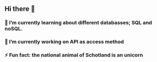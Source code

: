 ## Hi there 👋


### 🌱 I’m currently learning about different databasses; SQL and noSQL.
### 🔭 I’m currently working on API as access method

### ⚡ Fun fact: the national animal of Schotland is an unicorn

<!--
**yoomster/yoomster** is a ✨ _special_ ✨ repository because its `README.md` (this file) appears on your GitHub profile.

Here are some ideas to get you started:

- 🔭 I’m currently working on ...
- 🌱 I’m currently learning ...
- 👯 I’m looking to collaborate on ...
- 🤔 I’m looking for help with ...
- 💬 Ask me about ...
- 📫 How to reach me: ...
- 😄 Pronouns: ...
- ⚡ Fun fact: ...
-->
